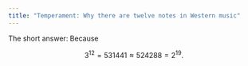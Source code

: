 ```yaml
---
title: "Temperament: Why there are twelve notes in Western music"
---
```


The short answer: Because

$$3^{12} = 531441 \approx 524288 = 2^{19}.$$

